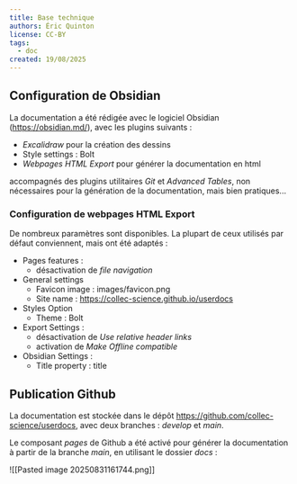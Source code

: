 ```yaml
---
title: Base technique
authors: Éric Quinton
license: CC-BY
tags:
  - doc
created: 19/08/2025
---
```

## Configuration de Obsidian

La documentation a été rédigée avec le logiciel Obsidian (https://obsidian.md/), avec les plugins suivants :
- *Excalidraw* pour la création des dessins
- Style settings : Bolt
- *Webpages HTML Export* pour générer la documentation en html

accompagnés des plugins utilitaires *Git* et *Advanced Tables*, non nécessaires pour la génération de la documentation, mais bien pratiques...

### Configuration de webpages HTML Export

De nombreux paramètres sont disponibles. La plupart de ceux utilisés par défaut conviennent, mais ont été adaptés :
- Pages features : 
	- désactivation de *file navigation*
- General settings
	- Favicon image : images/favicon.png
	- Site name : https://collec-science.github.io/userdocs
- Styles Option
	- Theme : Bolt
- Export Settings :
	- désactivation de *Use relative header links*
	- activation de *Make Offline compatible*
- Obsidian Settings :
	- Title property : title

## Publication Github

La documentation est stockée dans le dépôt https://github.com/collec-science/userdocs, avec deux branches : *develop* et *main*.

Le composant *pages* de Github a été activé pour générer la documentation à partir de la branche *main*, en utilisant le dossier *docs* :

![[Pasted image 20250831161744.png]]
